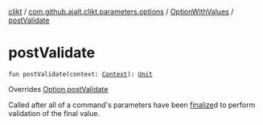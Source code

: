 [clikt](../../index.md) / [com.github.ajalt.clikt.parameters.options](../index.md) / [OptionWithValues](index.md) / [postValidate](./post-validate.md)

# postValidate

`fun postValidate(context: `[`Context`](../../com.github.ajalt.clikt.core/-context/index.md)`): `[`Unit`](https://kotlinlang.org/api/latest/jvm/stdlib/kotlin/-unit/index.html)

Overrides [Option.postValidate](../-option/post-validate.md)

Called after all of a command's parameters have been [finalize](../-option/finalize.md)d to perform validation of the final value.


